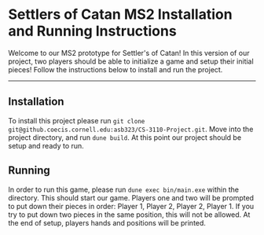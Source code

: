 # Settlers of Catan MS2 Installation and Running Instructions

Welcome to our MS2 prototype for Settler's of Catan! In this version of our project, two players should be able to initialize a game and setup their initial pieces! Follow the instructions below to install and run the project.

---

## Installation

To install this project please run `git clone git@github.coecis.cornell.edu:asb323/CS-3110-Project.git`. Move into the project directory, and run `dune build`. At this point our project should be setup and ready to run.

## Running

In order to run this game, please run `dune exec bin/main.exe` within the directory. This should start our game. Players one and two will be prompted to put down their pieces in order: Player 1, Player 2, Player 2, Player 1. If you try to put down two pieces in the same position, this will not be allowed. At the end of setup, players hands and positions will be printed.